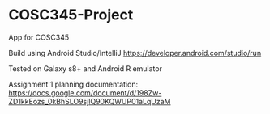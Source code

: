 # COSC345-Project
App for COSC345

Build using Android Studio/IntelliJ
https://developer.android.com/studio/run

Tested on Galaxy s8+ and Android R emulator

Assignment 1 planning documentation:
https://docs.google.com/document/d/198Zw-ZD1kkEozs_0kBhSLO9sjlQ90KQWUP01aLqUzaM
